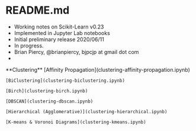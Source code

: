 # README.md
- Working notes on Scikit-Learn v0.23
- Implemented in Jupyter Lab notebooks
- Initial preliminary release 2020/06/11
- In progress.
- Brian Piercy, @brianpiercy, bjpcjp at gmail dot com
- 

<div style=column-count: 3;>
    **Clustering**
    [Affinity Propagation](clustering-affinity-propagation.ipynb)
    
    [BiClustering](clustering-biclustering.ipynb)
    
    [Birch](clustering-birch.ipynb)
    
    [DBSCAN](clustering-dbscan.ipynb)
    
    [Hierarchical (Agglomerative)](clustering-hierarchical.ipynb)
    
    [K-means & Voronoi Diagrams](clustering-kmeans.ipynb)
    
    
</div>
